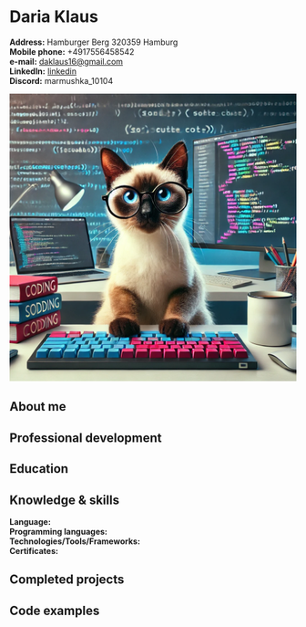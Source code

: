 # Daria Klaus			

**Address:**           Hamburger Berg 320359 Hamburg\
**Mobile phone:**      +4917556458542\
**e-mail:**			  daklaus16@gmail.com\
**LinkedIn:**		  [linkedin](https://www.linkedin.com/)\
**Discord:**           marmushka_10104

![Image](images/profile.webp)

## About me
## Professional development
## Education 



## Knowledge & skills
**Language:** 		           
**Programming languages:** 	    
**Technologies/Tools/Frameworks:**  
**Certificates:**
## Completed projects
## Code examples
